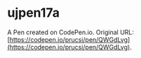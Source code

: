 # ujpen17a

A Pen created on CodePen.io. Original URL: [https://codepen.io/prucsi/pen/QWGdLvg](https://codepen.io/prucsi/pen/QWGdLvg).


